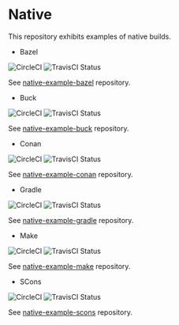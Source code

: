 # Native

This repository exhibits examples of native builds.

* Bazel

![CircleCI](https://circleci.com/gh/Praqma/native-example-bazel.png?style=shield&circle-token=df3dc5f6efbc2a267f7805f05a5e91d2878be9fd)
![TravisCI Status](https://travis-ci.org/Praqma/native-example-bazel.svg?branch=master)

See [native-example-bazel](https://github.com/Praqma/native-example-bazel/) repository.

* Buck

![CircleCI](https://circleci.com/gh/Praqma/native-example-buck.png?style=shield&circle-token=df3dc5f6efbc2a267f7805f05a5e91d2878be9fd)
![TravisCI Status](https://travis-ci.org/Praqma/native-example-buck.svg?branch=master)

See [native-example-buck](https://github.com/Praqma/native-example-buck/) repository.

* Conan 

![CircleCI](https://circleci.com/gh/Praqma/native-example-conan.png?style=shield&circle-token=df3dc5f6efbc2a267f7805f05a5e91d2878be9fd)
![TravisCI Status](https://travis-ci.org/Praqma/native-example-conan.svg?branch=master)

See [native-example-conan](https://github.com/Praqma/native-example-conan/) repository.

* Gradle

![CircleCI](https://circleci.com/gh/Praqma/native-example-gradle.png?style=shield&circle-token=df3dc5f6efbc2a267f7805f05a5e91d2878be9fd)
![TravisCI Status](https://travis-ci.org/Praqma/native-example-gradle.svg?branch=master)

See [native-example-gradle](https://github.com/Praqma/native-example-gradle/) repository.

* Make

![CircleCI](https://circleci.com/gh/Praqma/native-example-make.png?style=shield&circle-token=df3dc5f6efbc2a267f7805f05a5e91d2878be9fd)
![TravisCI Status](https://travis-ci.org/Praqma/native-example-make.svg?branch=master)

See [native-example-make](https://github.com/Praqma/native-example-make/) repository.

<!-- * Maven

![CircleCI](https://circleci.com/gh/Praqma/native-example-maven.png?style=shield&circle-token=df3dc5f6efbc2a267f7805f05a5e91d2878be9fd)
![TravisCI Status](https://travis-ci.org/Praqma/native-example-maven.svg?branch=master)

See [native-example-maven](https://github.com/Praqma/native-example-maven/) repository. -->

<!-- * Pants

![CircleCI](https://circleci.com/gh/Praqma/native-example-pants.png?style=shield&circle-token=df3dc5f6efbc2a267f7805f05a5e91d2878be9fd)
![TravisCI Status](https://travis-ci.org/Praqma/native-example-pants.svg?branch=master)

See [native-example-pants](https://github.com/Praqma/native-example-pants/) repository. -->

* SCons

![CircleCI](https://circleci.com/gh/Praqma/native-example-scons.png?style=shield&circle-token=df3dc5f6efbc2a267f7805f05a5e91d2878be9fd)
![TravisCI Status](https://travis-ci.org/Praqma/native-example-scons.svg?branch=master)

See [native-example-scons](https://github.com/Praqma/native-example-scons/) repository.
